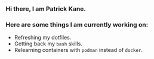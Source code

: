 ### Hi there, I am Patrick Kane.

### Here are some things I am currently working on:

- Refreshing my dotfiles.
- Getting back my `bash` skills.
- Relearning containers with `podman` instead of `docker`.

<!--
**patrickkanexyz/patrickkanexyz** is a ✨ _special_ ✨ repository because its `README.md` (this file) appears on your GitHub profile.

Here are some ideas to get you started:

- 🔭 I’m currently working on ...
- 🌱 I’m currently learning ...
- 👯 I’m looking to collaborate on ...
- 🤔 I’m looking for help with ...
- 💬 Ask me about ...
- 📫 How to reach me: ...
- 😄 Pronouns: ...
- ⚡ Fun fact: ...
-->
